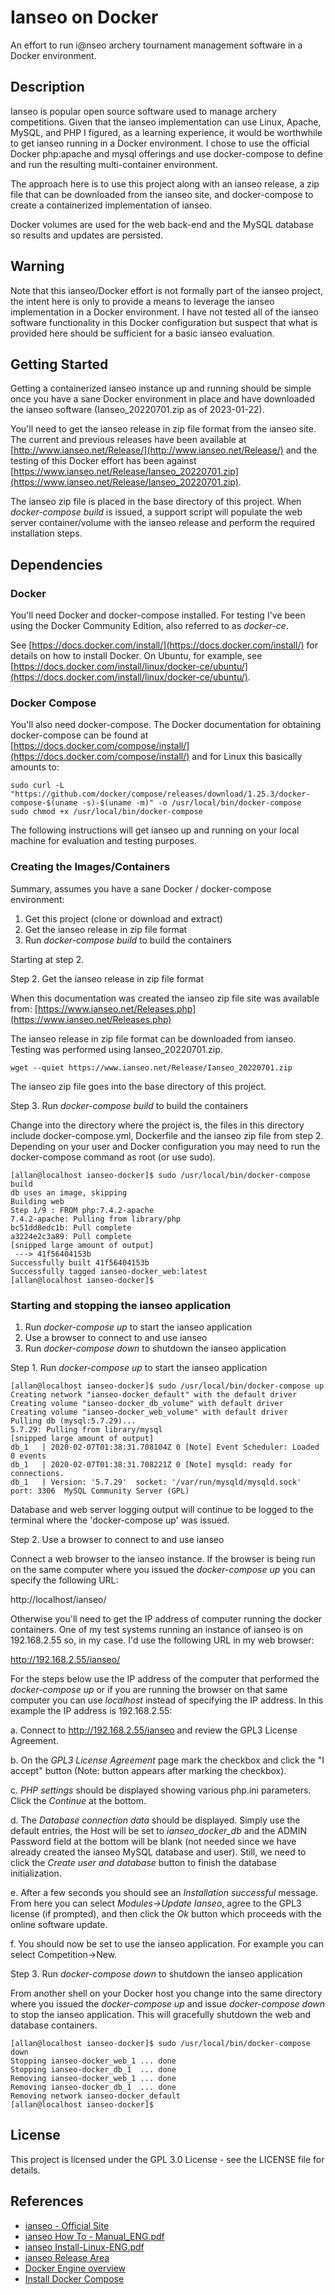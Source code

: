# Ianseo on Docker

An effort to run i@nseo archery tournament management software in a
Docker environment.

## Description

Ianseo is popular open source software used to manage archery
competitions. Given that the ianseo implementation can use Linux,
Apache, MySQL, and PHP I figured, as a learning experience, it would
be worthwhile to get ianseo running in a Docker environment. I chose
to use the official Docker php:apache and mysql offerings and use
docker-compose to define and run the resulting multi-container
environment.

The approach here is to use this project along with an ianseo release,
a zip file that can be downloaded from the ianseo site, and
docker-compose to create a containerized implementation of ianseo.

Docker volumes are used for the web back-end and the MySQL database so
results and updates are persisted.

## Warning

Note that this ianseo/Docker effort is not formally part of the ianseo
project, the intent here is only to provide a means to leverage the
ianseo implementation in a Docker environment. I have not tested all
of the ianseo software functionality in this Docker configuration but
suspect that what is provided here should be sufficient for a basic
ianseo evaluation.

## Getting Started

Getting a containerized ianseo instance up and running should be
simple once you have a sane Docker environment in place and have
downloaded the ianseo software (Ianseo_20220701.zip as of 2023-01-22).

You'll need to get the ianseo release in zip file format from the
ianseo site.  The current and previous releases have been available at
[http://www.ianseo.net/Release/](http://www.ianseo.net/Release/) and
the testing of this Docker effort has been against
[https://www.ianseo.net/Release/Ianseo_20220701.zip](https://www.ianseo.net/Release/Ianseo_20220701.zip).

The ianseo zip file is placed in the base directory of this project.
When _docker-compose build_ is issued, a support script will populate
the web server container/volume with the ianseo release and perform
the required installation steps.

## Dependencies

### Docker

You'll need Docker and docker-compose installed.  For testing I've
been using the Docker Community Edition, also referred to as
_docker-ce_.

See
[https://docs.docker.com/install/](https://docs.docker.com/install/) for details on how to install Docker.  On Ubuntu, for example, see [https://docs.docker.com/install/linux/docker-ce/ubuntu/](https://docs.docker.com/install/linux/docker-ce/ubuntu/).

### Docker Compose

You'll also need docker-compose. The Docker documentation for
obtaining docker-compose can be found at
[https://docs.docker.com/compose/install/](https://docs.docker.com/compose/install/) and for Linux this basically amounts to:

    sudo curl -L "https://github.com/docker/compose/releases/download/1.25.3/docker-compose-$(uname -s)-$(uname -m)" -o /usr/local/bin/docker-compose
    sudo chmod +x /usr/local/bin/docker-compose


The following instructions will get ianseo up and running on your
local machine for evaluation and testing purposes.

### Creating the Images/Containers

Summary, assumes you have a sane Docker / docker-compose environment:

1. Get this project (clone or download and extract)
2. Get the ianseo release in zip file format
3. Run _docker-compose build_ to build the containers

Starting at step 2.

Step 2. Get the ianseo release in zip file format

When this documentation was created the ianseo zip file site was
available from:
[https://www.ianseo.net/Releases.php](https://www.ianseo.net/Releases.php)

The ianseo release in zip file format can be downloaded from ianseo.
Testing was performed using Ianseo_20220701.zip.
   
    wget --quiet https://www.ianseo.net/Release/Ianseo_20220701.zip

The ianseo zip file goes into the base directory of this project.

Step 3. Run _docker-compose build_ to build the containers

Change into the directory where the project is, the files in this
directory include docker-compose.yml, Dockerfile and the ianseo zip
file from step 2. Depending on your user and Docker configuration you
may need to run the docker-compose command as root (or use sudo).

    [allan@localhost ianseo-docker]$ sudo /usr/local/bin/docker-compose build
    db uses an image, skipping
    Building web
    Step 1/9 : FROM php:7.4.2-apache
    7.4.2-apache: Pulling from library/php
    bc51dd8edc1b: Pull complete
    a3224e2c3a89: Pull complete
    [snipped large amount of output]
     ---> 41f56404153b
    Successfully built 41f56404153b
    Successfully tagged ianseo-docker_web:latest
    [allan@localhost ianseo-docker]$

### Starting and stopping the ianseo application

1. Run _docker-compose up_ to start the ianseo application
2. Use a browser to connect to and use ianseo
3. Run _docker-compose down_ to shutdown the ianseo application

Step 1. Run _docker-compose up_ to start the ianseo application

    [allan@localhost ianseo-docker]$ sudo /usr/local/bin/docker-compose up
    Creating network "ianseo-docker_default" with the default driver
    Creating volume "ianseo-docker_db_volume" with default driver
    Creating volume "ianseo-docker_web_volume" with default driver
    Pulling db (mysql:5.7.29)...
    5.7.29: Pulling from library/mysql
    [snipped large amount of output]
    db_1   | 2020-02-07T01:38:31.708104Z 0 [Note] Event Scheduler: Loaded 0 events
    db_1   | 2020-02-07T01:38:31.708221Z 0 [Note] mysqld: ready for connections.
    db_1   | Version: '5.7.29'  socket: '/var/run/mysqld/mysqld.sock'  port: 3306  MySQL Community Server (GPL)

Database and web server logging output will continue to be logged to
the terminal where the 'docker-compose up' was issued.

Step 2. Use a browser to connect to and use ianseo

Connect a web browser to the ianseo instance. If the browser is being
run on the same computer where you issued the _docker-compose up_ you
can specify the following URL:

http://localhost/ianseo/

Otherwise you'll need to get the IP address of computer running the
docker containers. One of my test systems running an instance of
ianseo is on 192.168.2.55 so, in my case. I'd use the following URL in
my web browser:

http://192.168.2.55/ianseo/

For the steps below use the IP address of the computer that performed
the _docker-compose up_ or if you are running the browser on that same
computer you can use _localhost_ instead of specifying the IP address.
In this example the IP address is 192.168.2.55:

a. Connect to http://192.168.2.55/ianseo and review the GPL3 License
Agreement.

b. On the _GPL3 License Agreement_ page mark the checkbox and click
the "I accept" button (Note: button appears after marking the
checkbox).

c. _PHP settings_ should be displayed showing various php.ini
parameters.  Click the _Continue_ at the bottom.

d. The _Database connection data_ should be displayed. Simply use the
default entries, the Host will be set to _ianseo\_docker\_db_ and the
ADMIN Password field at the bottom will be blank (not needed since we
have already created the ianseo MySQL database and user). Still, we
need to click the _Create user and database_ button to finish the
database initialization.

e. After a few seconds you should see an _Installation successful_
message. From here you can select _Modules->Update Ianseo_, agree to
the GPL3 license (if prompted), and then click the _Ok_ button which
proceeds with the online software update.

f. You should now be set to use the ianseo application. For example
you can select Competition->New.

Step 3. Run _docker-compose down_ to shutdown the ianseo application

From another shell on your Docker host you change into the same
directory where you issued the _docker-compose up_ and issue
_docker-compose down_ to stop the ianseo application. This will
gracefully shutdown the web and database containers.

    [allan@localhost ianseo-docker]$ sudo /usr/local/bin/docker-compose down
    Stopping ianseo-docker_web_1 ... done
    Stopping ianseo-docker_db_1  ... done
    Removing ianseo-docker_web_1 ... done
    Removing ianseo-docker_db_1  ... done
    Removing network ianseo-docker_default
    [allan@localhost ianseo-docker]$

## License

This project is licensed under the GPL 3.0 License - see the LICENSE
file for details.

## References

* [ianseo - Official Site](https://www.ianseo.net/)
* [ianseo How To - Manual_ENG.pdf](https://www.ianseo.net/Release/Manual_ENG.pdf)
* [ianseo Install-Linux-ENG.pdf](https://www.ianseo.net/Release/Install-Linux-ENG.pdf)
* [ianseo Release Area](http://www.ianseo.net/Release/)
* [Docker Engine overview](https://docs.docker.com/install/)
* [Install Docker Compose](https://docs.docker.com/compose/install/)
